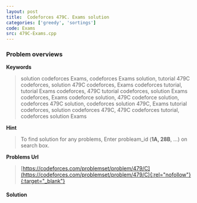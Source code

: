 ```yaml
---
layout: post
title:  Codeforces 479C. Exams solution
categories: ['greedy', 'sortings']
code: Exams
src: 479C-Exams.cpp
---
```

### **Problem overviews**

**Keywords**
> solution codeforces Exams, codeforces Exams solution, tutorial 479C codeforces, solution 479C codeforces, Exams codeforces tutorial, tutorial Exams codeforces, 479C tutorial codeforces, solution Exams codeforces, Exams codeforce solution, 479C codeforce solution, codeforces 479C solution, codeforces solution 479C, Exams tutorial codeforces, solution codeforces 479C, 479C codeforces tutorial, codeforces solution Exams

**Hint**
> To find solution for any problems, Enter probleam_id (**1A, 28B**, ...) on search box. 

**Problems Url**
> [https://codeforces.com/problemset/problem/479/C](https://codeforces.com/problemset/problem/479/C){:rel="nofollow"}{:target="_blank"}

#### **Solution**



